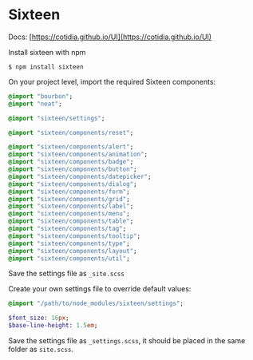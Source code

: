 # Sixteen

Docs: [https://cotidia.github.io/UI](https://cotidia.github.io/UI)

Install sixteen with npm

```console
$ npm install sixteen
```

On your project level, import the required Sixteen components:

```sass
@import "bourbon";
@import "neat";

@import "sixteen/settings";

@import "sixteen/components/reset";

@import "sixteen/components/alert";
@import "sixteen/components/animation";
@import "sixteen/components/badge";
@import "sixteen/components/button";
@import "sixteen/components/datepicker";
@import "sixteen/components/dialog";
@import "sixteen/components/form";
@import "sixteen/components/grid";
@import "sixteen/components/label";
@import "sixteen/components/menu";
@import "sixteen/components/table";
@import "sixteen/components/tag";
@import "sixteen/components/tooltip";
@import "sixteen/components/type";
@import "sixteen/components/layout";
@import "sixteen/components/util";
```

Save the settings file as `_site.scss`

Create your own settings file to override default values:

```sass
@import "/path/to/node_modules/sixteen/settings";

$font_size: 16px;
$base-line-height: 1.5em;
```

Save the settings file as `_settings.scss`, it should be placed in the same
folder as `site.scss`.
